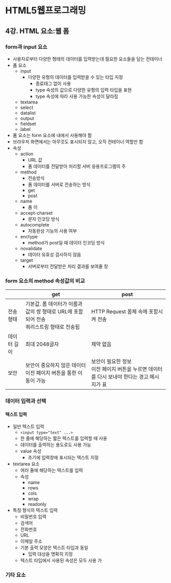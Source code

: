 # HTML5웹프로그래밍

## 4강. HTML 요소:웹 폼

### form과 input 요소

- 사용자로부터 다양한 형태의 데이터를 입력받는데 필요한 요소들을 담는 컨테이너
- 폼 요소
  - input
    - 다양한 유형의 데이터를 입력받을 수 있는 타입 지정
      - 종료태그 없이 사용
      - type 속성의 값으로 다양한 유형의 입력 타입을 표현
      - type 속성에 따라 사용 가능한 속성이 달라짐
  - textarea
  - select
  - datalist
  - output
  - fieldset
  - label
- 폼 요소는 form 요소에 내에서 사용해야 함
- 브라우저 화면에서는 아무것도 표시되지 않고, 오직 컨테이너 역할만 함
- 속성
  - action
    - URL 값
    - 폼 데이터를 전달받아 처리할 서버 응용프로그램의 주
  - method
    - 전송방식
    - 폼 데이터를 서버로 전송하는 방식
    - get
    - post
  - name
    - 폼 이
  - accept-charset
    - 문자 인코딩 방식
  - autocomplete
    - 자동완성 기능의 사용 여부
  - enctype
    - method가 post일 때 데이터 인코딩 방식
  - novalidate
    - 데이터 유효성 검사하지 않음
  - target
    - 서버로부터 전달받은 처리 결과를 보여줄 창

### form 요소의 method 속성값의 비교

|             | get                                                          | post                                                         |
| ----------- | ------------------------------------------------------------ | ------------------------------------------------------------ |
| 전송 형태   | 기본값. 폼 데이터가 이름과 값의 쌍 형태로 URL에 포함되어 전송<br />쿼리스트링 형태로 전송됨 | HTTP Request 몸체 속에 포함시켜 전송                         |
| 데이터 길이 | 최대 2048글자                                                | 제약 없음                                                    |
| 보안        | 보안이 중요하지 않은 데이터<br />이전 페이지 버튼을 통한 이동이 가능 | 보안이 필요한 정보<br />이전 페이지 버튼을 누르면 데이터를 다시 보내야 한다는 경고 메시지가 표 |

### 데이터 입력과 선택

#### 텍스트 입력

- 일반 텍스트 입력
  - `<input type="text" ...>`
  - 한 줄에 해당하는 짧은 텍스트를 입력할 때 사용
  - 데이터를 출력하는 용도로도 사용 가능
  - value 속성
    - 초기에 입력창에 표시되는 텍스트 지정
- textarea 요소
  - 여러 줄에 해당하는 텍스트를 입력
  - 속성
    - name
    - rows
    - cols
    - wrap
    - readonly
- 특정 형식의 텍스트 입력
  - 비밀번호 입력
  - 검색어
  - 전화번호
  - URL
  - 이메일 주소
  - 기본 출력 모양은 텍스트 타입과 동일
    - 입력 대상을 명확히 지정
  - 텍스트 타입에서 사용된 속성은 모두 사용 가

### 기타 요소

